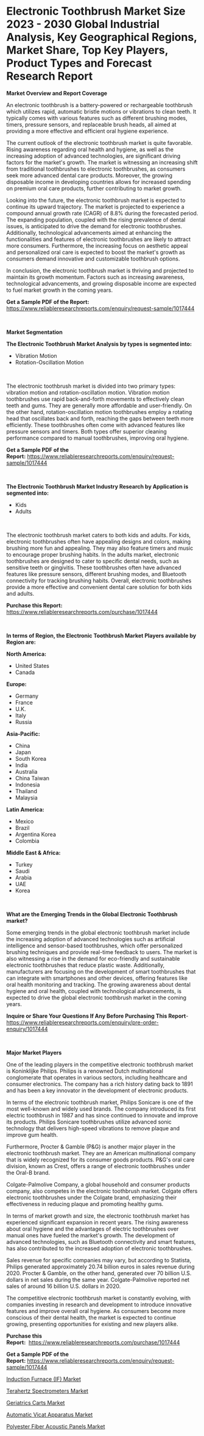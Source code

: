 <p><h1>Electronic Toothbrush Market Size 2023 - 2030 Global Industrial Analysis, Key Geographical Regions, Market Share, Top Key Players, Product Types and Forecast Research Report</h1></p><p><strong>Market Overview and Report Coverage</strong></p>
<p><p>An electronic toothbrush is a battery-powered or rechargeable toothbrush which utilizes rapid, automatic bristle motions or vibrations to clean teeth. It typically comes with various features such as different brushing modes, timers, pressure sensors, and replaceable brush heads, all aimed at providing a more effective and efficient oral hygiene experience.</p><p>The current outlook of the electronic toothbrush market is quite favorable. Rising awareness regarding oral health and hygiene, as well as the increasing adoption of advanced technologies, are significant driving factors for the market's growth. The market is witnessing an increasing shift from traditional toothbrushes to electronic toothbrushes, as consumers seek more advanced dental care products. Moreover, the growing disposable income in developing countries allows for increased spending on premium oral care products, further contributing to market growth.</p><p>Looking into the future, the electronic toothbrush market is expected to continue its upward trajectory. The market is projected to experience a compound annual growth rate (CAGR) of 8.8% during the forecasted period. The expanding population, coupled with the rising prevalence of dental issues, is anticipated to drive the demand for electronic toothbrushes. Additionally, technological advancements aimed at enhancing the functionalities and features of electronic toothbrushes are likely to attract more consumers. Furthermore, the increasing focus on aesthetic appeal and personalized oral care is expected to boost the market's growth as consumers demand innovative and customizable toothbrush options.</p><p>In conclusion, the electronic toothbrush market is thriving and projected to maintain its growth momentum. Factors such as increasing awareness, technological advancements, and growing disposable income are expected to fuel market growth in the coming years.</p></p>
<p><strong>Get a Sample PDF of the Report:</strong> <a href="https://www.reliableresearchreports.com/enquiry/request-sample/1017444">https://www.reliableresearchreports.com/enquiry/request-sample/1017444</a></p>
<p>&nbsp;</p>
<p><strong>Market Segmentation</strong></p>
<p><strong>The Electronic Toothbrush Market Analysis by types is segmented into:</strong></p>
<p><ul><li>Vibration Motion</li><li>Rotation-Oscillation Motion</li></ul></p>
<p>&nbsp;</p>
<p><p>The electronic toothbrush market is divided into two primary types: vibration motion and rotation-oscillation motion. Vibration motion toothbrushes use rapid back-and-forth movements to effectively clean teeth and gums. They are generally more affordable and user-friendly. On the other hand, rotation-oscillation motion toothbrushes employ a rotating head that oscillates back and forth, reaching the gaps between teeth more efficiently. These toothbrushes often come with advanced features like pressure sensors and timers. Both types offer superior cleaning performance compared to manual toothbrushes, improving oral hygiene.</p></p>
<p><strong>Get a Sample PDF of the Report:</strong>&nbsp;<a href="https://www.reliableresearchreports.com/enquiry/request-sample/1017444">https://www.reliableresearchreports.com/enquiry/request-sample/1017444</a></p>
<p>&nbsp;</p>
<p><strong>The Electronic Toothbrush Market Industry Research by Application is segmented into:</strong></p>
<p><ul><li>Kids</li><li>Adults</li></ul></p>
<p>&nbsp;</p>
<p><p>The electronic toothbrush market caters to both kids and adults. For kids, electronic toothbrushes often have appealing designs and colors, making brushing more fun and appealing. They may also feature timers and music to encourage proper brushing habits. In the adults market, electronic toothbrushes are designed to cater to specific dental needs, such as sensitive teeth or gingivitis. These toothbrushes often have advanced features like pressure sensors, different brushing modes, and Bluetooth connectivity for tracking brushing habits. Overall, electronic toothbrushes provide a more effective and convenient dental care solution for both kids and adults.</p></p>
<p><strong>Purchase this Report:</strong>&nbsp; <a href="https://www.reliableresearchreports.com/purchase/1017444">https://www.reliableresearchreports.com/purchase/1017444</a></p>
<p>&nbsp;</p>
<p><strong>In terms of Region, the Electronic Toothbrush Market Players available by Region are:</strong></p>
<p>
    <p> <strong> North America: </strong>
        <ul>
            <li>United States</li>
            <li>Canada</li>
        </ul>
        </p> 
    <p> <strong> Europe: </strong>
        <ul>
            <li>Germany</li>
            <li>France</li>
            <li>U.K.</li>
            <li>Italy</li>
            <li>Russia</li>
        </ul>
        </p> 
    <p> <strong> Asia-Pacific: </strong>
        <ul>
            <li>China</li>
            <li>Japan</li>
            <li>South Korea</li>
            <li>India</li>
            <li>Australia</li>
            <li>China Taiwan</li>
            <li>Indonesia</li>
            <li>Thailand</li>
            <li>Malaysia</li>
        </ul>
        </p> 
    <p> <strong> Latin America: </strong>
        <ul>
            <li>Mexico</li>
            <li>Brazil</li>
            <li>Argentina Korea</li>
            <li>Colombia</li>
        </ul>
        </p> 
    <p> <strong> Middle East & Africa: </strong>
        <ul>
            <li>Turkey</li>
            <li>Saudi</li>
            <li>Arabia</li>
            <li>UAE</li>
            <li>Korea</li>
        </ul>
    </p>
    </p>
<p>&nbsp;</p>
<p><strong>What are the Emerging Trends in the Global Electronic Toothbrush market?</strong></p>
<p><p>Some emerging trends in the global electronic toothbrush market include the increasing adoption of advanced technologies such as artificial intelligence and sensor-based toothbrushes, which offer personalized brushing techniques and provide real-time feedback to users. The market is also witnessing a rise in the demand for eco-friendly and sustainable electronic toothbrushes that reduce plastic waste. Additionally, manufacturers are focusing on the development of smart toothbrushes that can integrate with smartphones and other devices, offering features like oral health monitoring and tracking. The growing awareness about dental hygiene and oral health, coupled with technological advancements, is expected to drive the global electronic toothbrush market in the coming years.</p></p>
<p><strong>Inquire or Share Your Questions If Any Before Purchasing This Report</strong>- <a href="https://www.reliableresearchreports.com/enquiry/pre-order-enquiry/1017444">https://www.reliableresearchreports.com/enquiry/pre-order-enquiry/1017444</a></p>
<p>&nbsp;</p>
<p><strong>Major Market Players</strong></p>
<p><p>One of the leading players in the competitive electronic toothbrush market is Koninklijke Philips. Philips is a renowned Dutch multinational conglomerate that operates in various sectors, including healthcare and consumer electronics. The company has a rich history dating back to 1891 and has been a key innovator in the development of electronic products.</p><p>In terms of the electronic toothbrush market, Philips Sonicare is one of the most well-known and widely used brands. The company introduced its first electric toothbrush in 1987 and has since continued to innovate and improve its products. Philips Sonicare toothbrushes utilize advanced sonic technology that delivers high-speed vibrations to remove plaque and improve gum health.</p><p>Furthermore, Procter & Gamble (P&G) is another major player in the electronic toothbrush market. They are an American multinational company that is widely recognized for its consumer goods products. P&G's oral care division, known as Crest, offers a range of electronic toothbrushes under the Oral-B brand.</p><p>Colgate-Palmolive Company, a global household and consumer products company, also competes in the electronic toothbrush market. Colgate offers electronic toothbrushes under the Colgate brand, emphasizing their effectiveness in reducing plaque and promoting healthy gums.</p><p>In terms of market growth and size, the electronic toothbrush market has experienced significant expansion in recent years. The rising awareness about oral hygiene and the advantages of electric toothbrushes over manual ones have fueled the market's growth. The development of advanced technologies, such as Bluetooth connectivity and smart features, has also contributed to the increased adoption of electronic toothbrushes.</p><p>Sales revenue for specific companies may vary, but according to Statista, Philips generated approximately 20.74 billion euros in sales revenue during 2020. Procter & Gamble, on the other hand, generated over 70 billion U.S. dollars in net sales during the same year. Colgate-Palmolive reported net sales of around 16 billion U.S. dollars in 2020.</p><p>The competitive electronic toothbrush market is constantly evolving, with companies investing in research and development to introduce innovative features and improve overall oral hygiene. As consumers become more conscious of their dental health, the market is expected to continue growing, presenting opportunities for existing and new players alike.</p></p>
<p><strong>Purchase this Report:</strong>&nbsp;&nbsp;<a href="https://www.reliableresearchreports.com/purchase/1017444">https://www.reliableresearchreports.com/purchase/1017444</a></p>
<p></p>
<p><strong>Get a Sample PDF of the Report:</strong>&nbsp;<a href="https://www.reliableresearchreports.com/enquiry/request-sample/1017444">https://www.reliableresearchreports.com/enquiry/request-sample/1017444</a></p>
<p><p><a href="https://github.com/Chiragrp26/Market-Research-Report-List-1/blob/main/induction-furnace-if-market.md">Induction Furnace (IF) Market</a></p><p><a href="https://medium.com/@nettieboyle84/terahertz-spectrometers-market-size-growth-forecast-2023-2030-e126afe700b3">Terahertz Spectrometers Market</a></p><p><a href="https://www.reportprime.com/geriatrics-carts-r9504">Geriatrics Carts Market</a></p><p><a href="https://medium.com/@helenablick2023/automatic-vicat-apparatus-market-size-growth-forecast-2023-2030-2d3add3f5b9c">Automatic Vicat Apparatus Market</a></p><p><a href="https://www.linkedin.com/pulse/polyester-fiber-acoustic-panels-market-research-report-39vve/">Polyester Fiber Acoustic Panels Market</a></p></p>